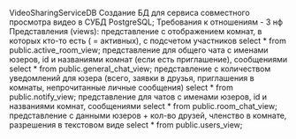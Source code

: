 VideoSharingServiceDB
Создание БД для сервиса совместного просмотра видео в СУБД PostgreSQL;
Требования к отношениям - 3 нф
Представления (views):
представление с отображением комнат, в которых кто-то есть ( = активных), с подсчетом участников select * from public.active_room_view;
представление для общего чата с именами юзеров, id и названиями комнат (если есть приглашение), сообщениями select * from public.general_chat_view;
представление с количеством уведомлений для юзера (всего, заявки в друзья, приглашения в комнаты, непрочитанные личные сообщения) select * from public.notify_view;
представление для чатов с именами юзеров, id и названиями комнат, сообщениями select * from public.room_chat_view;
представление с данными юзеров + кол-во друзей, членство в комнате, разрешения в текстовом виде select * from public.users_view;
